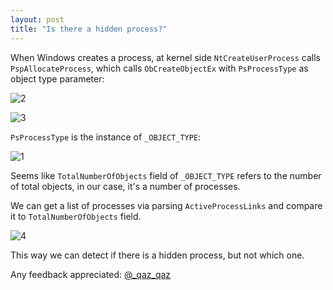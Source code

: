 ```yaml
---
layout: post
title: "Is there a hidden process?"
---
```


When Windows creates a process, at kernel side `NtCreateUserProcess` calls `PspAllocateProcess`, which calls `ObCreateObjectEx` with `PsProcessType` as object type parameter:

![2](https://user-images.githubusercontent.com/16405698/37045896-e651cfca-215e-11e8-9bf0-be8ca70161ef.PNG)

![3](https://user-images.githubusercontent.com/16405698/37045897-e67ccd7e-215e-11e8-9926-62d678a82e88.PNG)

`PsProcessType` is the instance of `_OBJECT_TYPE`:

![1](https://user-images.githubusercontent.com/16405698/37045895-e626f156-215e-11e8-9a71-731cd4f59652.PNG)

Seems like `TotalNumberOfObjects` field of `_OBJECT_TYPE` refers to the number of total objects, in our case, it's a number of processes.

We can get a list of processes via parsing `ActiveProcessLinks` and compare it to `TotalNumberOfObjects` field.

![4](https://user-images.githubusercontent.com/16405698/37045899-e6b01972-215e-11e8-930c-3edf4c00ebd0.PNG)

This way we can detect if there is a hidden process, but not which one.

Any feedback appreciated: [@_qaz_qaz](https://twitter.com/_qaz_qaz)